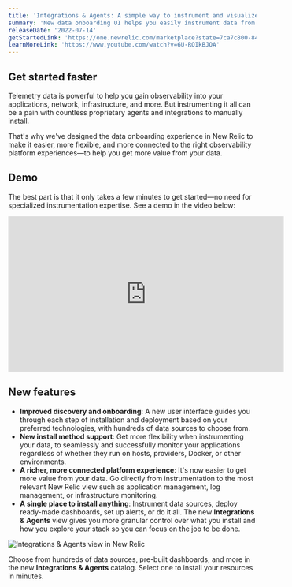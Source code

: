 ```yaml
---
title: 'Integrations & Agents: A simple way to instrument and visualize your data'
summary: 'New data onboarding UI helps you easily instrument data from any telemetry source in New Relic and get pre-built dashboards and alerts to monitor your entire stack'
releaseDate: '2022-07-14'
getStartedLink: 'https://one.newrelic.com/marketplace?state=7ca7c800-845d-8b31-4677-d21bcc061961'
learnMoreLink: 'https://www.youtube.com/watch?v=6U-RQIkBJOA'
---
```


## Get started faster

Telemetry data is powerful to help you gain observability into your applications, network, infrastructure, and more. But instrumenting it all can be a pain with countless proprietary agents and integrations to manually install.

That's why we've designed the data onboarding experience in New Relic to make it easier, more flexible, and more connected to the right observability platform experiences&mdash;to help you get more value from your data.

## Demo

The best part is that it only takes a few minutes to get started&mdash;no need for specialized instrumentation expertise. See a demo in the video below:

<iframe width="560" height="315" src="https://www.youtube.com/embed/6U-RQIkBJOA" title="YouTube video player" frameborder="0" allow="accelerometer; autoplay; clipboard-write; encrypted-media; gyroscope; picture-in-picture" allowfullscreen></iframe>

## New features

- **Improved discovery and onboarding**: A new user interface guides you through each step of installation and deployment based on your preferred technologies, with hundreds of data sources to choose from.
- **New install method support**: Get more flexibility when instrumenting your data, to seamlessly and successfully monitor your applications regardless of whether they run on hosts, providers, Docker, or other environments.
- **A richer, more connected platform experience**: It's now easier to get more value from your data. Go directly from instrumentation to the most relevant New Relic view such as application management, log management, or infrastructure monitoring.
- **A single place to install anything**: Instrument data sources, deploy ready-made dashboards, set up alerts, or do it all. The new **Integrations & Agents** view gives you more granular control over what you install and how you explore your stack so you can focus on the job to be done.

![Integrations & Agents view in New Relic](/images/add_data_darkmode.webp 'A screenshot that shows the Integrations & Agents view in New Relic.')

<figcaption>Choose from hundreds of data sources, pre-built dashboards, and more in the new <b>Integrations & Agents</b> catalog. Select one to install your resources in minutes.</figcaption>

